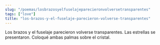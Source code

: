 ```yaml
---
slug: "/poemas/losbrazosyelfuselajeparecieronvolversetransparentes"
tags: ["love"]
title: "los-brazos-y-el-fuselaje-parecieron-volverse-transparentes"
---
```

Los brazos y el fuselaje parecieron volverse transparentes. Las estrellas se presentaron. Coloqué ambas palmas sobre el cristal.